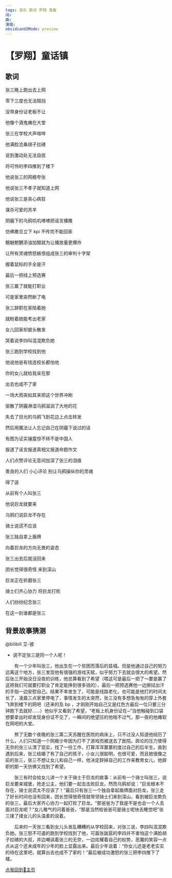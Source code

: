 ```yaml
---
tags: 音乐 歌词 罗翔 鬼畜
词: 
曲: 
演唱: 
obsidianUIMode: preview
---
```


# 【罗翔】童话镇

## 歌词

张三晚上跑出去上网  

零下三度也无法阻挡  

没带身份证老板不让  

他像个酒鬼瘫在大堂  

张三在学校大声喧哗  

他满脸沧桑胡子拉碴  

说到激动处无法自拔  

将可怜的李四推到了楼下  

他说张三的网瘾夸张  

他说张三不孝子就知道上网  

他说张三是丧心病狂  

谋杀可爱的羔羊  

阴霾下的乌鸦叽叽喳喳把谣言播撒  

仿佛撒旦立下 kpi 不传完不能回家  

魑魅魍魉添油加醋就为让播放量更爆炸  

让所有灵魂愤怒嫉恨组成张三的审判十字架  

握着鼠标的手全是汗  

最后一把线上预选赛  

张三赢了就能打职业  

可是家里突然断了电  

张三辞职在家陪着她  

就盼着她能考出老家  

女儿回家却披头散发  

哭着说李四叫混混欺负她  

张三跑到学校找到他  

他说他爸有钱连校长都怕他  

你的女儿就给我呆在那  

出去也成不了家  

一场大雨突如其来把这个世界冲刷  

驱散了阴霾淋湿乌鸦滋润了大地的花  

失去了目光的乌鸦飞到花边上点击转发  

然后用魔法让人忘记自己在阴霾下说过的话  

有图为证实锤震惊不转不是中国人  

报道了谣言报道真相又报道命题作文  

人们点赞评论无意间加深了张三的泪痕  

善良的人们 小心评论 别让乌鸦操纵你的灵魂  

得了逞  

从前有个人叫张三  

他说巨龙就要来  

乌鸦们说巨龙不存在  

骑士说谎不应该  

张三独自拿上盾牌  

向着巨龙的方向无畏的姿态  

张三出去后就没回来  

团长觉得很奇怪 来到深山  

巨龙正在折磨张三  

骑士们齐心协力 将巨龙打败  

人们纷纷纪念张三  

在这一刻谁都是张三

## 背景故事猜测

@bilibili 艾-彼

- 说不定张三是同一个人呢！

‌‌‌　　有一个少年叫张三，他出生在一个贫困而落后的县城。但是他通过自己的努力远离这个地方，张三发现他有很强的游戏天赋，似乎努力下去就会很大的希望。然后张三开始没日没夜的训练，他总算看到了希望（喂这可是最后一把了～要是赢了这把我们可就要打职业了肯定能挣到很多钱的），最后一把预选赛他一边擦拭出汗的手指一边安慰自己。结果不幸发生了，可能是线路老化，也可能是他打的时间太长了，凌晨三点家里停电了，事情发生的太突然，张三没有多想急匆匆的穿上外套飞奔到楼下的网吧（还来的及 bp ，才刚刚开始自己又是红色方最后一位只要三分钟跑下去就好……）他似乎又看到了希望，“老板上机身份证在~”当他触碰到口袋想要拿出时却发现身份证不见了，一瞬间的绝望压的他喘不过气，那一夜的他瘫软在网吧的大堂。

‌‌‌　　熬了无数个夜晚的张三第二天苏醒在医院的病床上，只不过没人知道他经历了什么，人们只知道一个网瘾少年因为打不了游戏而被送去了医院。舆论的压力使得无奈的张三认清了现实，找了一份工作，打算浑浑噩噩的度过自己的后半生。直到遇到后来，张三结婚了有了自己的孩子，小女儿很聪明，也很可爱，而且她很像之前的张三，张三不想让女儿和自己一样，他决定辞掉自己的工作来教育女儿，他辞职的那一天仿佛又找到了希望。

‌‌‌　　张三有时会给女儿讲一个关于骑士于巨龙的故事：从前有一个骑士叫张三，说巨龙要来城堡，抢走公主，他们要一起去击败巨龙，然而乌鸦却说：“巨龙根本不存在，骑士说谎太不应该了！”最后只有张三一个独自拿起盾牌面对巨龙，张三走了好长时间也没有回来，团长觉得很奇怪就带领骑士们来到深山，看到被巨龙欺负的张三，最后大家齐心协力一起打败了巨龙。“那爸爸为了我是不是也会一个人去面对巨龙呢？”女儿稚气的问着爸爸，“那是当然啦爸爸可是骑士呢快去睡觉吧”张三揉了揉女儿的头温柔的说着。

‌‌‌　　后来的一天张三看到女儿头发乱糟糟的从学校回来，对张三说，李四叫混混欺负她。张三怒不可遏的跑到学校找到了他，可嚣张跋扈的李四并不害怕这个满脸胡子拉碴的大叔，并边嘲讽着张三的无奈，一边炫耀着自己的权势，恶魔的笑容一点点从这个还未成年的少年的脸上显露出来。最后少年说着：“你女儿还是老老实实的待在这里吧，就算出去也成不了家的！”最后被成功激怒的张三把李四推下了楼。

[点我回到🏡主页](https://nn66kk.github.io/Mon-Blog/)
